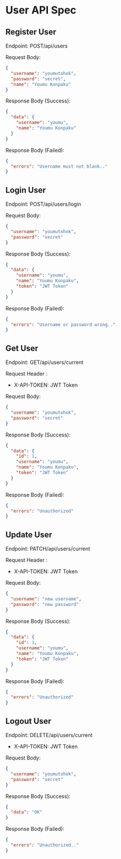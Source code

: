 # User API Spec

## Register User

Endpoint: POST/api/users

Request Body:

```json
{
  "username": "youmutohok",
  "password": "secret",
  "name": "Youmu Konpaku"
}
```

Response Body (Success):

```json
{
  "data": {
    "username": "youmu",
    "name": "Youmu Konpaku"
  }
}
```

Response Body (Failed):

```json
{
  "errors": "Username must not blank.."
}
```

## Login User

Endpoint: POST/api/users/login

Request Body:

```json
{
  "username": "youmutohok",
  "password": "secret"
}
```

Response Body (Success):

```json
{
  "data": {
    "username": "youmu",
    "name": "Youmu Konpaku",
    "token": "JWT Token"
  }
}
```

Response Body (Failed):

```json
{
  "errors": "Username or password wrong.."
}
```

## Get User

Endpoint: GET/api/users/current

Request Header :

- X-API-TOKEN: JWT Token

Request Body:

```json
{
  "username": "youmutohok",
  "password": "secret"
}
```

Response Body (Success):

```json
{
  "data": {
    "id": 1,
    "username": "youmu",
    "name": "Youmu Konpaku",
    "token": "JWT Token"
  }
}
```

Response Body (Failed):

```json
{
  "errors": "Unauthorized"
}
```

## Update User

Endpoint: PATCH/api/users/current

Request Header :

- X-API-TOKEN: JWT Token

Request Body:

```json
{
  "username": "new username",
  "password": "new password"
}
```

Response Body (Success):

```json
{
  "data": {
    "id": 1,
    "username": "youmu",
    "name": "Youmu Konpaku",
    "token": "JWT Token"
  }
}
```

Response Body (Failed):

```json
{
  "errors": "Unauthorized"
}
```

## Logout User

Endpoint: DELETE/api/users/current

- X-API-TOKEN: JWT Token

Request Body:

```json
{
  "username": "youmutohok",
  "password": "secret"
}
```

Response Body (Success):

```json
{
  "data": "OK"
}
```

Response Body (Failed):

```json
{
  "errors": "Unauthorized.."
}
```

